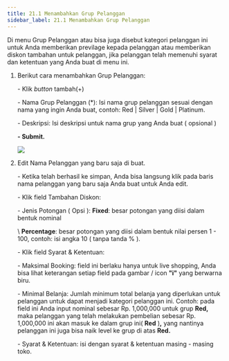 ```yaml
---
title: 21.1 Menambahkan Grup Pelanggan
sidebar_label: 21.1 Menambahkan Grup Pelanggan
---
```

D﻿i menu Grup Pelanggan atau bisa juga disebut kategori pelanggan ini untuk Anda memberikan previlage kepada pelanggan atau memberikan diskon tambahan untuk pelanggan, jika pelanggan telah memenuhi syarat dan ketentuan yang Anda buat di menu ini.

1. B﻿erikut cara menambahkan Grup Pelanggan: 

   \-﻿ K﻿lik *button* tambah(+)

   \- N﻿ama Grup Pelanggan (*): Isi nama grup pelanggan sesuai dengan nama yang ingin Anda buat, contoh: Red | Silver | Gold | Platinum.

   \- D﻿eskripsi: Isi deskripsi untuk nama grup yang Anda buat ( opsional )

   **\- Submit.**

   ![](/img/21.1-menambahkan-grup-pelanggan.png)
2. E﻿dit Nama Pelanggan yang baru saja di buat. 

   \-﻿ K﻿etika telah berhasil ke simpan, Anda bisa langsung klik pada baris nama pelanggan yang baru saja Anda buat untuk Anda edit.

   \-﻿ Klik field Tambahan Diskon:

   \- Jenis Potongan ( Opsi ): **Fixed**: besar potongan yang diisi dalam bentuk nominal

   \    **Percentage**: besar potongan yang diisi dalam bentuk nilai persen 1 - 100, contoh: isi angka 10 ( tanpa tanda % ). 

   \-﻿ Klik field Syarat & Ketentuan:

   \- Maksimal Booking: field ini berlaku hanya untuk live shopping, Anda bisa lihat keterangan setiap field pada gambar / icon **"i"** yang berwarna biru.

   \-﻿ Minimal Belanja: Jumlah minimum total belanja yang diperlukan untuk pelanggan untuk dapat menjadi kategori pelanggan ini. Contoh: pada field ini Anda input nominal sebesar Rp. 1,000,000 untuk grup **Red,** maka pelanggan yang telah melakukan pembelian sebesar Rp. 1,000,000 ini akan masuk ke dalam grup ini( **Red** )**,** yang nantinya pelanggan ini juga bisa naik level ke grup di atas **Red.**

   \-﻿ Syarat & Ketentuan: isi dengan syarat & ketentuan masing - masing toko.